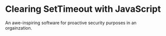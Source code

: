 #  Clearing SetTimeout with JavaScript 
An awe-inspiring software for proactive security purposes in an orgainzation.


